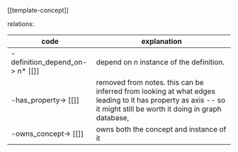 [[template-concept]]

relations:

| code | explanation |
| ---- | ---- |
| -definition_depend_on-> n* [[]] | depend on n instance of the definition. |
| -has_property-> [[]] | removed from notes. this can be inferred from looking at what edges leading to it has property as axis -- so it might still be worth it doing in graph database, |
| -owns_concept-> [[]]  | owns both the concept and instance of it |

